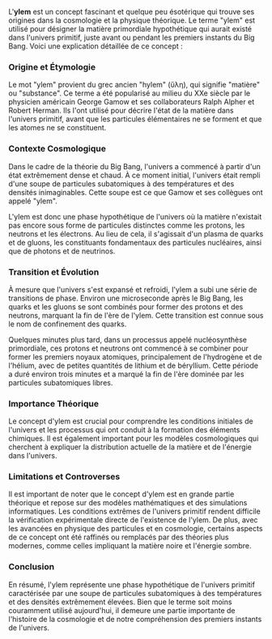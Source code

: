 L'**ylem** est un concept fascinant et quelque peu ésotérique qui trouve ses origines dans la cosmologie et la physique théorique. Le terme "ylem" est utilisé pour désigner la matière primordiale hypothétique qui aurait existé dans l'univers primitif, juste avant ou pendant les premiers instants du Big Bang. Voici une explication détaillée de ce concept :

### Origine et Étymologie

Le mot "ylem" provient du grec ancien "hylem" (ὕλη), qui signifie "matière" ou "substance". Ce terme a été popularisé au milieu du XXe siècle par le physicien américain George Gamow et ses collaborateurs Ralph Alpher et Robert Herman. Ils l'ont utilisé pour décrire l'état de la matière dans l'univers primitif, avant que les particules élémentaires ne se forment et que les atomes ne se constituent.

### Contexte Cosmologique

Dans le cadre de la théorie du Big Bang, l'univers a commencé à partir d'un état extrêmement dense et chaud. À ce moment initial, l'univers était rempli d'une soupe de particules subatomiques à des températures et des densités inimaginables. Cette soupe est ce que Gamow et ses collègues ont appelé "ylem". 

L'ylem est donc une phase hypothétique de l'univers où la matière n'existait pas encore sous forme de particules distinctes comme les protons, les neutrons et les électrons. Au lieu de cela, il s'agissait d'un plasma de quarks et de gluons, les constituants fondamentaux des particules nucléaires, ainsi que de photons et de neutrinos.

### Transition et Évolution

À mesure que l'univers s'est expansé et refroidi, l'ylem a subi une série de transitions de phase. Environ une microseconde après le Big Bang, les quarks et les gluons se sont combinés pour former des protons et des neutrons, marquant la fin de l'ère de l'ylem. Cette transition est connue sous le nom de confinement des quarks.

Quelques minutes plus tard, dans un processus appelé nucléosynthèse primordiale, ces protons et neutrons ont commencé à se combiner pour former les premiers noyaux atomiques, principalement de l'hydrogène et de l'hélium, avec de petites quantités de lithium et de béryllium. Cette période a duré environ trois minutes et a marqué la fin de l'ère dominée par les particules subatomiques libres.

### Importance Théorique

Le concept d'ylem est crucial pour comprendre les conditions initiales de l'univers et les processus qui ont conduit à la formation des éléments chimiques. Il est également important pour les modèles cosmologiques qui cherchent à expliquer la distribution actuelle de la matière et de l'énergie dans l'univers.

### Limitations et Controverses

Il est important de noter que le concept d'ylem est en grande partie théorique et repose sur des modèles mathématiques et des simulations informatiques. Les conditions extrêmes de l'univers primitif rendent difficile la vérification expérimentale directe de l'existence de l'ylem. De plus, avec les avancées en physique des particules et en cosmologie, certains aspects de ce concept ont été raffinés ou remplacés par des théories plus modernes, comme celles impliquant la matière noire et l'énergie sombre.

### Conclusion

En résumé, l'ylem représente une phase hypothétique de l'univers primitif caractérisée par une soupe de particules subatomiques à des températures et des densités extrêmement élevées. Bien que le terme soit moins couramment utilisé aujourd'hui, il demeure une partie importante de l'histoire de la cosmologie et de notre compréhension des premiers instants de l'univers.